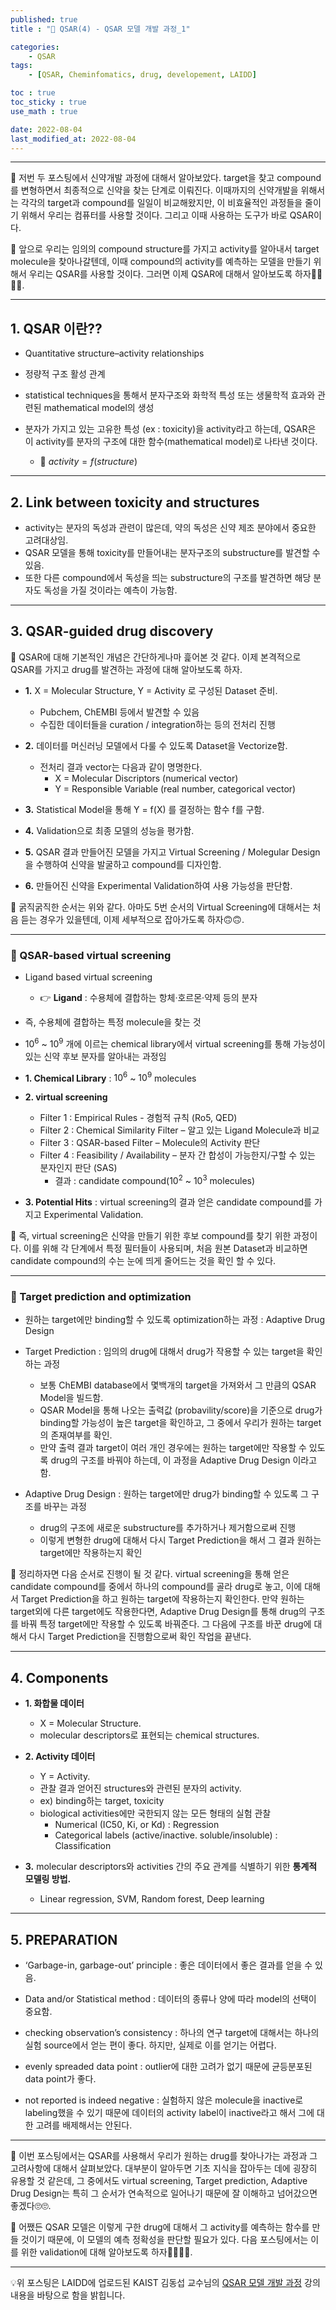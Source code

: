 ```yaml
---
published: true
title : "💊 QSAR(4) - QSAR 모델 개발 과정_1"

categories:
    - QSAR
tags:
    - [QSAR, Cheminfomatics, drug, developement, LAIDD]

toc : true
toc_sticky : true 
use_math : true  

date: 2022-08-04
last_modified_at: 2022-08-04 
---  
```

* * *  

💊 저번 두 포스팅에서 신약개발 과정에 대해서 알아보았다. target을 찾고 compound를 변형하면서 최종적으로 신약을 찾는 단계로 이뤄진다. 이때까지의 신약개발을 위해서는 각각의 target과 compound를 일일이 비교해왔지만, 이 비효율적인 과정들을 줄이기 위해서 우리는 컴퓨터를 사용할 것이다. 그리고 이때 사용하는 도구가 바로 <a>QSAR</a>이다.  

💊 앞으로 우리는 임의의 <a>compound structure</a>를 가지고 <a>activity</a>를 알아내서 <a>target molecule</a>을 찾아나갈텐데, 이때 compound의 activity를 예측하는 모델을 만들기 위해서 우리는 <a>QSAR</a>를 사용할 것이다. 그러면 이제 QSAR에 대해서 알아보도록 하자🏃‍♂️🏃‍♂️.  

* * *  

## 1. QSAR 이란??  

- Quantitative structure–activity relationships<br>  

- 정량적 구조 활성 관계<br>  

- statistical techniques을 통해서 <a>분자구조와 화학적 특성</a> 또는 <a>생물학적 효과</a>와 관련된 mathematical model의 생성<br>  

- 분자가 가지고 있는 고유한 특성 (ex : toxicity)을 activity라고 하는데, <a>QSAR은 이 activity를 분자의 구조에 대한 함수(mathematical model)로 나타낸 것이다.</a><br>  

    - 🚩 $activity = f (structure)$<br>  

* * *  

## 2. Link between toxicity and structures  

- activity는 분자의 독성과 관련이 많은데, 약의 독성은 신약 제조 분야에서 중요한 고려대상임.  
- QSAR 모델을 통해 toxicity를 만들어내는 분자구조의 <a>substructure</a>를 발견할 수 있음.  
- 또한 다른 compound에서 독성을 띄는 substructure의 구조를 발견하면 해당 분자도 독성을 가질 것이라는 <a>예측</a>이 가능함.  

* * *  

## 3. QSAR-guided drug discovery  

💊 QSAR에 대해 기본적인 개념은 간단하게나마 흝어본 것 같다. 이제 본격적으로 QSAR를 가지고 drug를 발견하는 과정에 대해 알아보도록 하자.<br>  

- <b>1.</b> <a>X = Molecular Structure, Y = Activity</a> 로 구성된 Dataset 준비.<br>  
    - Pubchem, ChEMBI 등에서 발견할 수 있음  
    - 수집한 데이터들을 curation / integration하는 등의 <a>전처리</a> 진행<br>  

- <b>2.</b> 데이터를 머신러닝 모델에서 다룰 수 있도록 Dataset을 <a>Vectorize</a>함.<br>  
    - 전처리 결과 vector는 다음과 같이 명명한다.  
        - <a>X = Molecular Discriptors</a> (numerical vector)  
        - <a>Y = Responsible Variable</a> (real number, categorical vector)<br>  

- <b>3.</b> Statistical Model을 통해 Y = f(X) 를 결정하는 <a>함수 f</a>를 구함.<br>  

- <b>4.</b> Validation으로 최종 모델의 성능을 <a>평가</a>함.<br>  

- <b>5.</b> QSAR 결과 만들어진 모델을 가지고 <a>Virtual Screening / Molegular Design</a>을 수행하여 <a>신약을 발굴하고 compound를 디자인함</a>.<br>  

- <b>6.</b> 만들어진 신약을 <a>Experimental Validation</a>하여 사용 가능성을 판단함.<br>  

💊 굵직굵직한 순서는 위와 같다. 아마도 5번 순서의 Virtual Screening에 대해서는 처음 듣는 경우가 있을텐데, 이제 세부적으로 잡아가도록 하자🙃🙃.<br>  

* * *  

### 🚩 QSAR-based virtual screening  

- Ligand based virtual screening<br>  

    - 👉 <b>Ligand</b> : 수용체에 결합하는 항체·호르몬·약제 등의 분자<br>  

- 즉, 수용체에 결합하는 특정 molecule을 찾는 것<br>  

- $10^6$ ~ $10^9$ 개에 이르는 chemical library에서 virtual screening를 통해 <a>가능성이 있는 신약 후보 분자를 알아내는 과정임</a><br>  

- <b>1. Chemical Library</b> : $10^6$ ~ $10^9$ molecules<br>  
- <b>2. virtual screening</b><br>  
    - <a>Filter 1 : Empirical Rules</a>  - 경험적 규칙 (Ro5, QED)  
    - <a>Filter 2 : Chemical Similarity Filter</a> – 알고 있는 Ligand Molecule과 비교  
    - <a>Filter 3 : QSAR-based Filter</a> – Molecule의 Activity 판단  
    - <a>Filter 4 : Feasibility / Availability</a> – 분자 간 합성이 가능한지/구할 수 있는 분자인지 판단 (SAS)<br>  
        - 결과 : candidate compound($10^2$ ~ $10^3$ molecules)<br>  

- <b>3. Potential Hits</b> : virtual screening의 결과 얻은 candidate compound를 가지고 <a>Experimental Validation</a>.<br>  

💊 <a>즉, virtual screening은 신약을 만들기 위한 후보 compound를 찾기 위한 과정이다.</a> 이를 위해 각 단계에서 특정 필터들이 사용되며, 처음 원본 Dataset과 비교하면 candidate compound의 수는 눈에 띄게 줄어드는 것을 확인 할 수 있다.<br>  

* * *  

### 🚩 Target prediction and optimization  

- 원하는 target에만 binding할 수 있도록 optimization하는 과정 : Adaptive Drug Design<br>  

- <a>Target Prediction</a> : 임의의 drug에 대해서 drug가 작용할 수 있는 target을 확인하는 과정<br>  
    - 보통 ChEMBI database에서 몇백개의 target을 가져와서 그 만큼의 QSAR Model을 빌드함.  
    - QSAR Model을 통해 나오는 출력값 (probavility/score)을 기준으로 drug가 binding할 가능성이 높은 target을 확인하고, 그 중에서 우리가 원하는 target의 존재여부를 확인.  
    - 만약 출력 결과 target이 여러 개인 경우에는 원하는 target에만 작용할 수 있도록 drug의 구조를 바꿔야 하는데, 이 과정을 Adaptive Drug Design 이라고 함.<br>  

- <a>Adaptive Drug Design</a> : 원하는 target에만 drug가 binding할 수 있도록 그 구조를 바꾸는 과정<br>  
    - drug의 구조에 새로운 <a>substructure</a>를 추가하거나 제거함으로써 진행  
    - 이렇게 변형한 drug에 대해서 다시 Target Prediction을 해서 그 결과 원하는 target에만 작용하는지 확인<br>  

💊 정리하자면 다음 순서로 진행이 될 것 같다. <a>virtual screening</a>을 통해 얻은 candidate compound를 중에서 하나의 compound를 골라 drug로 놓고, 이에 대해서 <a>Target Prediction</a>을 하고 원하는 target에 작용하는지 확인한다. 만약 원하는 target외에 다른 target에도 작용한다면, <a>Adaptive Drug Design</a>를 통해 drug의 구조를 바꿔 특정 target에만 작용할 수 있도록 바꿔준다. 그 다음에 구조를 바꾼 drug에 대해서 다시 Target Prediction을 진행함으로써 확인 작업을 끝낸다.<br>  

* * *  

## 4. Components  

- <b>1. 화합물 데이터</b><br>  
    - <a>X = Molecular Structure.</a>  
    - molecular descriptors로 표현되는 chemical structures.<br>  

- <b>2. Activity 데이터</b><br>  
    - <a>Y = Activity.</a>  
    - 관찰 결과 얻어진 structures와 관련된 분자의 activity.  
    - ex) binding하는 target, toxicity  
    - biological activities에만 국한되지 않는 모든 형태의 실험 관찰  
        - <a>Numerical</a> (IC50, Ki, or Kd) : Regression  
        - <a>Categorical labels</a> (active/inactive. soluble/insoluble) : Classification<br>  

- <b>3.</b> molecular descriptors와 activities 간의 주요 관계를 식별하기 위한 <b>통계적 모델링 방법.</b><br>  
    - Linear regression, SVM, Random forest, Deep learning<br>  

* * *  

## 5. PREPARATION  

- <a>‘Garbage-in, garbage-out’ principle</a> : 좋은 데이터에서 좋은 결과를 얻을 수 있음.<br>  

- <a>Data and/or Statistical method</a> : 데이터의 종류나 양에 따라 model의 선택이 중요함.<br>  

- <a>checking observation’s consistency</a> : 하나의 연구 target에 대해서는 하나의 실험 source에서 얻는 편이 좋다. 하지만, 실제로 이를 얻기는 어렵다.<br>  

- <a>evenly spreaded data point</a> : outlier에 대한 고려가 없기 때문에 균등분포된 data point가 좋다.<br>  

- <a>not reported is indeed negative</a> : 실험하지 않은 molecule을 inactive로 labeling했을 수 있기 때문에 데이터의 activity label이 inactive라고 해서 그에 대한 고려를 배제해서는 안된다.<br>  

* * *  

💊 이번 포스팅에서는 QSAR를 사용해서 우리가 원하는 drug를 찾아나가는 과정과 그 고려사항에 대해서 살펴보았다. 대부분이 알아두면 기초 지식을 잡아두는 데에 굉장히 유용할 것 같은데, 그 중에서도 <a>virtual screening, Target prediction, Adaptive Drug Design</a>는 특히 그 순서가 연속적으로 일어나기 때문에 잘 이해하고 넘어갔으면 좋겠다🙄🙄.  

💊 어쨌든 QSAR 모델은 이렇게 구한 drug에 대해서 그 activity를 예측하는 함수를 만들 것이기 때문에, 이 모델의 예측 정확성을 판단할 필요가 있다. 다음 포스팅에서는 이를 위한 validation에 대해 알아보도록 하자🏃‍♂️🏃‍♂️.  

* * *  

💡위 포스팅은 LAIDD에 업로드된 KAIST 김동섭 교수님의 [QSAR 모델 개발 과정](https://www.laidd.org/my/lesson/topic/28/lecture/238?no=1) 강의 내용을 바탕으로 함을 밝힙니다.



